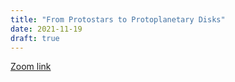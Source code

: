 ```yaml
---
title: "From Protostars to Protoplanetary Disks"
date: 2021-11-19
draft: true
---
```


[Zoom link](https://psu.mediaspace.kaltura.com/media/Astro+542A++Nov+19/1_j4lme431)
